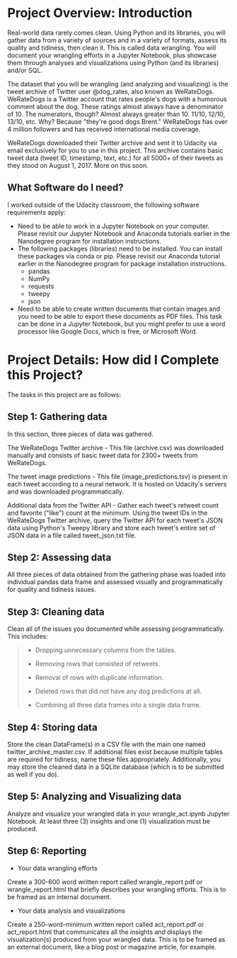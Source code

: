 # Project Overview: Introduction
Real-world data rarely comes clean. Using Python and its libraries, you will gather data from a variety of sources and in a variety of formats, assess its quality and tidiness, then clean it. This is called data wrangling. You will document your wrangling efforts in a Jupyter Notebook, plus showcase them through analyses and visualizations using Python (and its libraries) and/or SQL.

The dataset that you will be wrangling (and analyzing and visualizing) is the tweet archive of Twitter user @dog_rates, also known as WeRateDogs. WeRateDogs is a Twitter account that rates people's dogs with a humorous comment about the dog. These ratings almost always have a denominator of 10. The numerators, though? Almost always greater than 10. 11/10, 12/10, 13/10, etc. Why? Because "they're good dogs Brent." WeRateDogs has over 4 million followers and has received international media coverage.

WeRateDogs downloaded their Twitter archive and sent it to Udacity via email exclusively for you to use in this project. This archive contains basic tweet data (tweet ID, timestamp, text, etc.) for all 5000+ of their tweets as they stood on August 1, 2017. More on this soon.

## What Software do I need?
I worked outside of the Udacity classroom, the following software requirements apply:
<ul>
<li>Need to be able to work in a Jupyter Notebook on your computer. Please revisit our Jupyter Notebook and Anaconda tutorials earlier in the Nanodegree program for installation instructions.</li>
<li>
The following packages (libraries) need to be installed. You can install these packages via conda or pip. Please revisit our Anaconda tutorial earlier in the Nanodegree program for package installation instructions.

* pandas
* NumPy
* requests
* tweepy
* json
</li>
<li>Need to be able to create written documents that contain images and you need to be able to export these documents as PDF files. This task can be done in a Jupyter Notebook, but you might prefer to use a word processor like Google Docs, which is free, or Microsoft Word.</li>
</ul>

# Project Details: How did I Complete this Project?
The tasks in this project are as follows:
## Step 1: Gathering data
In this section, three pieces of data was gathered.

The WeRateDogs Twitter archive - This file (archive.csv) was downloaded manually and consists of basic tweet data for 2300+ tweets from WeRateDogs.

The tweet image predictions - This file (image_predictions.tsv) is present in each tweet according to a neural network. It is hosted on Udacity's servers and was downloaded programmatically.

Additional data from the Twitter API - Gather each tweet's retweet count and favorite ("like") count at the minimum. Using the tweet IDs in the WeRateDogs Twitter archive, query the Twitter API for each tweet's JSON data using Python's Tweepy library and store each tweet's entire set of JSON data in a file called tweet_json.txt file.

## Step 2: Assessing data
All three pieces of data obtained from the gathering phase was loaded into individual pandas data frame and assessed visually and programmatically for quality and tidiness issues.

## Step 3: Cleaning data
Clean all of the issues you documented while assessing programmatically. This includes:

><ul><li>Dropping unnecessary columns from the tables.</li></ul>
><ul><li>Removing rows that consisted of retweets.</li></ul>
><ul><li>Removal of rows with duplicate information.</li></ul>
><ul><li>Deleted rows that did not have any dog predictions at all.</li></ul>
><ul><li>Combining all three data frames into a single data frame.</li></ul>

## Step 4: Storing data
Store the clean DataFrame(s) in a CSV file with the main one named twitter_archive_master.csv. If additional files exist because multiple tables are required for tidiness, name these files appropriately. Additionally, you may store the cleaned data in a SQLite database (which is to be submitted as well if you do).

## Step 5: Analyzing and Visualizing data
Analyze and visualize your wrangled data in your wrangle_act.ipynb Jupyter Notebook. At least three (3) insights and one (1) visualization must be produced.

## Step 6: Reporting
<ul>
<li>Your data wrangling efforts</li>
</ul>
Create a 300-600 word written report called wrangle_report.pdf or wrangle_report.html that briefly describes your wrangling efforts. This is to be framed as an internal document.

<ul>
<li>Your data analysis and visualizations</li>
</ul>
Create a 250-word-minimum written report called act_report.pdf or act_report.html that communicates all the insights and displays the visualization(s) produced from your wrangled data. This is to be framed as an external document, like a blog post or magazine article, for example.

